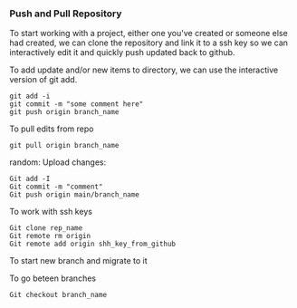 ### Push and Pull Repository  
To start working with a project, either one you've created or someone else had created, we can clone the repository and link it to a ssh key so we can interactively edit it and quickly push updated back to github.


To add update and/or new items to directory, we can use the interactive version of git add.
```
git add -i
git commit -m "some comment here"
git push origin branch_name
```


To pull edits from repo
```
git pull origin branch_name
```


random:
Upload changes:
```
Git add -I
Git commit -m "comment"
Git push origin main/branch_name
```

To work with ssh keys
```
Git clone rep_name
Git remote rm origin
Git remote add origin shh_key_from_github
```

To start new branch and migrate to it

To go beteen branches
```
Git checkout branch_name
```
